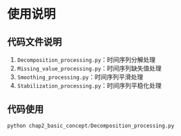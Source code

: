 # 使用说明

## 代码文件说明

1. `Decomposition_processing.py`：时间序列分解处理
2. `Missing_value_processing.py`：时间序列缺失值处理
3. `Smoothing_processing.py`：时间序列平滑处理
4. `Stabilization_processing.py`：时间序列平稳化处理


## 代码使用

```python
python chap2_basic_concept/Decomposition_processing.py
```

